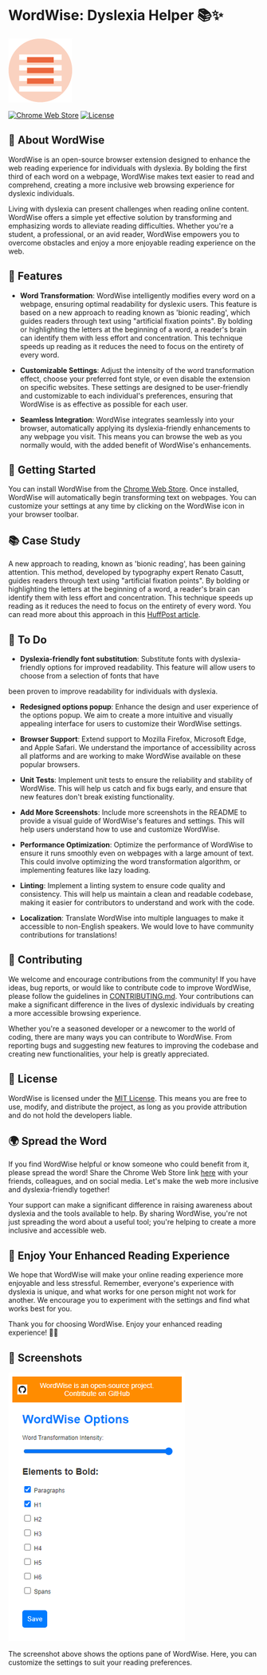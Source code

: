 
# WordWise: Dyslexia Helper 📚✨

![WordWise Logo](https://github.com/HairyDuck/WordWise/blob/main/icons/128x128.png?raw=true)

[![Chrome Web Store](https://img.shields.io/chrome-web-store/v/egejahhddjlpaikkhjbnjblmbaednkfk.svg?style=flat-square)](https://chrome.google.com/webstore/detail/egejahhddjlpaikkhjbnjblmbaednkfk) [![License](https://img.shields.io/badge/license-MIT-blue.svg?style=flat-square)](LICENSE.md)

## 📖 About WordWise

WordWise is an open-source browser extension designed to enhance the web reading experience for individuals with dyslexia. By bolding the first third of each word on a webpage, WordWise makes text easier to read and comprehend, creating a more inclusive web browsing experience for dyslexic individuals. 

Living with dyslexia can present challenges when reading online content. WordWise offers a simple yet effective solution by transforming and emphasizing words to alleviate reading difficulties. Whether you're a student, a professional, or an avid reader, WordWise empowers you to overcome obstacles and enjoy a more enjoyable reading experience on the web.

## 🎯 Features

- **Word Transformation**: WordWise intelligently modifies every word on a webpage, ensuring optimal readability for dyslexic users. This feature is based on a new approach to reading known as 'bionic reading', which guides readers through text using "artificial fixation points". By bolding or highlighting the letters at the beginning of a word, a reader's brain can identify them with less effort and concentration. This technique speeds up reading as it reduces the need to focus on the entirety of every word.

- **Customizable Settings**: Adjust the intensity of the word transformation effect, choose your preferred font style, or even disable the extension on specific websites. These settings are designed to be user-friendly and customizable to each individual's preferences, ensuring that WordWise is as effective as possible for each user.

- **Seamless Integration**: WordWise integrates seamlessly into your browser, automatically applying its dyslexia-friendly enhancements to any webpage you visit. This means you can browse the web as you normally would, with the added benefit of WordWise's enhancements.


## 🚀 Getting Started

You can install WordWise from the [Chrome Web Store](https://chrome.google.com/webstore/detail/egejahhddjlpaikkhjbnjblmbaednkfk). Once installed, WordWise will automatically begin transforming text on webpages. You can customize your settings at any time by clicking on the WordWise icon in your browser toolbar.

## 📚 Case Study

A new approach to reading, known as 'bionic reading', has been gaining attention. This method, developed by typography expert Renato Casutt, guides readers through text using "artificial fixation points". By bolding or highlighting the letters at the beginning of a word, a reader's brain can identify them with less effort and concentration. This technique speeds up reading as it reduces the need to focus on the entirety of every word. You can read more about this approach in this [HuffPost article](https://www.huffingtonpost.co.uk/entry/what-is-bionic-reading-does-it-work_uk_628749a3e4b05cfc268a59ff).

## 📝 To Do

- **Dyslexia-friendly font substitution**: Substitute fonts with dyslexia-friendly options for improved readability. This feature will allow users to choose from a selection of fonts that have

been proven to improve readability for individuals with dyslexia.

- **Redesigned options popup**: Enhance the design and user experience of the options popup. We aim to create a more intuitive and visually appealing interface for users to customize their WordWise settings.

- **Browser Support**: Extend support to Mozilla Firefox, Microsoft Edge, and Apple Safari. We understand the importance of accessibility across all platforms and are working to make WordWise available on these popular browsers.

- **Unit Tests**: Implement unit tests to ensure the reliability and stability of WordWise. This will help us catch and fix bugs early, and ensure that new features don't break existing functionality.

- **Add More Screenshots**: Include more screenshots in the README to provide a visual guide of WordWise's features and settings. This will help users understand how to use and customize WordWise.

- **Performance Optimization**: Optimize the performance of WordWise to ensure it runs smoothly even on webpages with a large amount of text. This could involve optimizing the word transformation algorithm, or implementing features like lazy loading.

- **Linting**: Implement a linting system to ensure code quality and consistency. This will help us maintain a clean and readable codebase, making it easier for contributors to understand and work with the code.

- **Localization**: Translate WordWise into multiple languages to make it accessible to non-English speakers. We would love to have community contributions for translations!

## 🤝 Contributing

We welcome and encourage contributions from the community! If you have ideas, bug reports, or would like to contribute code to improve WordWise, please follow the guidelines in [CONTRIBUTING.md](CONTRIBUTING.md). Your contributions can make a significant difference in the lives of dyslexic individuals by creating a more accessible browsing experience.

Whether you're a seasoned developer or a newcomer to the world of coding, there are many ways you can contribute to WordWise. From reporting bugs and suggesting new features to improving the codebase and creating new functionalities, your help is greatly appreciated.

## 📜 License

WordWise is licensed under the [MIT License](LICENSE.md). This means you are free to use, modify, and distribute the project, as long as you provide attribution and do not hold the developers liable.

## 🌍 Spread the Word

If you find WordWise helpful or know someone who could benefit from it, please spread the word! Share the Chrome Web Store link [here](https://chrome.google.com/webstore/detail/egejahhddjlpaikkhjbnjblmbaednkfk) with your friends, colleagues, and on social media. Let's make the web more inclusive and dyslexia-friendly together!

Your support can make a significant difference in raising awareness about dyslexia and the tools available to help. By sharing WordWise, you're not just spreading the word about a useful tool; you're helping to create a more inclusive and accessible web.

## 🎉 Enjoy Your Enhanced Reading Experience

We hope that WordWise will make your online reading experience more enjoyable and less stressful. Remember, everyone's experience with dyslexia is unique, and what works for one person might not work for another. We encourage you to experiment with the settings and find what works best for you.

Thank you for choosing WordWise. Enjoy your enhanced reading experience! 📖✨

## 📸 Screenshots

![Options Pane](https://github.com/HairyDuck/WordWise/blob/main/screenshots/options-pane.png?raw=true)

The screenshot above shows the options pane of WordWise. Here, you can customize the settings to suit your reading preferences.
